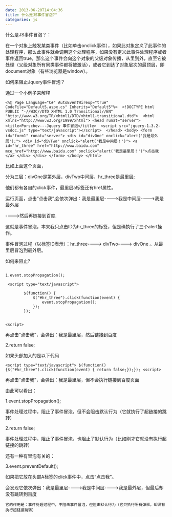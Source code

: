 ```yaml
---
date: 2013-06-20T14:04:36
title: 什么是JS事件冒泡?"
categories: js
---
```


什么是JS事件冒泡？：

在一个对象上触发某类事件（比如单击onclick事件），如果此对象定义了此事件的处理程序，那么此事件就会调用这个处理程序，如果没有定义此事件处理程序或者事件返回true，那么这个事件会向这个对象的父级对象传播，从里到外，直至它被处理（父级对象所有同类事件都将被激活），或者它到达了对象层次的最顶层，即document对象（有些浏览器是window）。  

如何来阻止Jquery事件冒泡？

 

通过一个小例子来解释

```
<%@ Page Language="C#" AutoEventWireup="true" CodeFile="Default5.aspx.cs" Inherits="Default5"%>  <!DOCTYPE html PUBLIC "-//W3C//DTD XHTML 1.0 Transitional//EN" "http://www.w3.org/TR/xhtml1/DTD/xhtml1-transitional.dtd">  <html xmlns="http://www.w3.org/1999/xhtml"> <head runat="server"> <title>Porschev---Jquery 事件冒泡</title>  <script src="jquery-1.3.2-vsdoc.js" type="text/javascript"></script>  </head> <body> <form id="form1" runat="server"> <div id="divOne" onclick="alert('我是最外层');"> <div id="divTwo" onclick="alert('我是中间层！')"> <a id="hr_three" href="http://www.baidu.com" mce_href="http://www.baidu.com" onclick="alert('我是最里层！')">点击我</a> </div> </div> </form> </body> </html>  
```

比如上面这个页面，

分为三层：divOne是第外层，divTwo中间层，hr_three是最里层;

他们都有各自的click事件，最里层a标签还有href属性。

 

运行页面，点击“点击我”,会依次弹出：我是最里层---->我是中间层---->我是最外层

---->然后再链接到百度.

 

这就是事件冒泡，本来我只点击ID为hr_three的标签，但是确执行了三个alert操作。

事件冒泡过程（以标签ID表示）：hr_three----> divTwo----> divOne 。从最里层冒泡到最外层。

 

如何来阻止?


```

1.event.stopPropagation(); 

 <script type="text/javascript">

        $(function() {
            $("#hr_three").click(function(event) {
                event.stopPropagation();
            });
        });
       

<script>

```

再点击“点击我”，会弹出：我是最里层，然后链接到百度

 

 

 2.return false;

如果头部加入的是以下代码

 ```
<script type="text/javascript"> $(function() {$("#hr_three").click(function(event) { return false;});}); <script>
 ```

再点击“点击我”，会弹出：我是最里层，但不会执行链接到百度页面

 

由此可以看出：

1.event.stopPropagation(); 

   事件处理过程中，阻止了事件冒泡，但不会阻击默认行为（它就执行了超链接的跳转）

 

 

2.return false;

   事件处理过程中，阻止了事件冒泡，也阻止了默认行为（比如刚才它就没有执行超链接的跳转）

 

 

还有一种有冒泡有关的：

3.event.preventDefault(); 

   如果把它放在头部A标签的click事件中，点击“点击我”。

   会发现它依次弹出：我是最里层---->我是中间层---->我是最外层，但最后却没有跳转到百度

 

    它的作用是：事件处理过程中，不阻击事件冒泡，但阻击默认行为（它只执行所有弹框，却没有执行超链接跳转）

